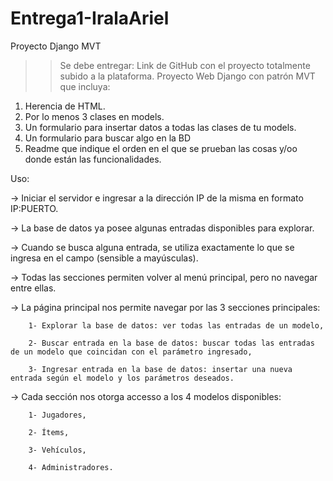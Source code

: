 # Entrega1-IralaAriel
Proyecto Django MVT

>>Se debe entregar:
Link de GitHub con el proyecto totalmente subido a la plataforma.
Proyecto Web Django con patrón MVT que incluya:

 1. Herencia de HTML.
 2. Por lo menos 3 clases en models.
 3. Un formulario para insertar datos a todas las clases de tu models.
 4. Un formulario para buscar algo en la BD
 5. Readme que indique el orden en el que se prueban las cosas y/oo donde están las
funcionalidades.

Uso:

-> Iniciar el servidor e ingresar a la dirección IP de la misma en formato IP:PUERTO.

-> La base de datos ya posee algunas entradas disponibles para explorar.

-> Cuando se busca alguna entrada, se utiliza exactamente lo que se ingresa en el campo (sensible a mayúsculas).

-> Todas las secciones permiten volver al menú principal, pero no navegar entre ellas.


-> La página principal nos permite navegar por las 3 secciones principales: 

        1- Explorar la base de datos: ver todas las entradas de un modelo,
        
        2- Buscar entrada en la base de datos: buscar todas las entradas de un modelo que coincidan con el parámetro ingresado,
        
        3- Ingresar entrada en la base de datos: insertar una nueva entrada según el modelo y los parámetros deseados.
       

-> Cada sección nos otorga accesso a los 4 modelos disponibles:

        1- Jugadores,
        
        2- Ítems,
        
        3- Vehículos,
        
        4- Administradores.
        
